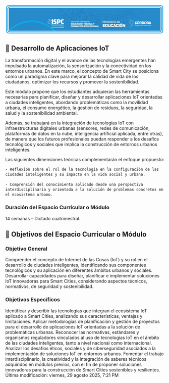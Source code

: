 ![logo](/e_assets/images/logoISPC.png)

## 🎯 Desarrollo de Aplicaciones IoT 
La transformación digital y el avance de las tecnologías emergentes han impulsado la automatización, la sensorización y la conectividad en los entornos urbanos. En este marco, el concepto de Smart City se posiciona como un paradigma clave para mejorar la calidad de vida de los ciudadanos, optimizar los recursos y promover la sostenibilidad.

Este módulo propone que los estudiantes adquieran las herramientas necesarias para planificar, diseñar y desarrollar aplicaciones IoT orientadas a ciudades inteligentes, abordando problemáticas como la movilidad urbana, el consumo energético, la gestión de residuos, la seguridad, la salud y la sostenibilidad ambiental.

Además, se trabajará en la integración de tecnologías IoT con infraestructuras digitales urbanas (sensores, redes de comunicación, plataformas de datos en la nube, inteligencia artificial aplicada, entre otras), de manera que los futuros profesionales puedan responder a los desafíos tecnológicos y sociales que implica la construcción de entornos urbanos inteligentes.

Las siguientes dimensiones teóricas complementarán el enfoque propuesto:

	- Reflexión sobre el rol de la tecnología en la configuración de las ciudades inteligentes y su impacto en la vida social y urbana.  
	
	- Comprensión del conocimiento aplicado desde una perspectiva interdisciplinaria y orientada a la solución de problemas concretos en el ecosistema urbano.

### Duración del Espacio Curricular o Módulo

14 semanas – Dictado cuatrimestral.

## 🎯 Objetivos del Espacio Curricular o Módulo  

### Objetivo General
Comprender el concepto de Internet de las Cosas (IoT) y su rol en el desarrollo de ciudades inteligentes, identificando sus componentes tecnológicos y su aplicación en diferentes ámbitos urbanos y sociales.
Desarrollar capacidades para diseñar, planificar e implementar soluciones IoT innovadoras para Smart Cities, considerando aspectos técnicos, normativos, de seguridad y sostenibilidad.

### Objetivos Específicos
Identificar y describir las tecnologías que integran el ecosistema IoT aplicado a Smart Cities, analizando sus características, ventajas y limitaciones.
Aplicar metodologías de planificación y gestión de proyectos para el desarrollo de aplicaciones IoT orientadas a la solución de problemáticas urbanas.
Reconocer las normativas, estándares y organismos reguladores vinculados al uso de tecnologías IoT en el ámbito de las ciudades inteligentes, tanto a nivel nacional como internacional.
Analizar los desafíos éticos, sociales y de ciberseguridad asociados a la implementación de soluciones IoT en entornos urbanos.
Fomentar el trabajo interdisciplinario, la creatividad y la integración de saberes técnicos adquiridos en módulos previos, con el fin de proponer soluciones innovadoras para la construcción de Smart Cities sostenibles y resilientes.
Última modificación: viernes, 29 agosto 2025, 7:21 PM